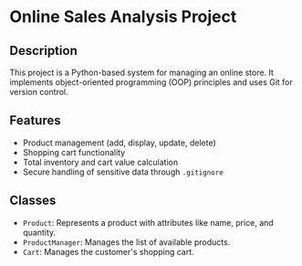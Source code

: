 # Online Sales Analysis Project

## Description
This project is a Python-based system for managing an online store. It implements object-oriented programming (OOP) principles and uses Git for version control.

## Features
- Product management (add, display, update, delete)
- Shopping cart functionality
- Total inventory and cart value calculation
- Secure handling of sensitive data through `.gitignore`

## Classes
- `Product`: Represents a product with attributes like name, price, and quantity.
- `ProductManager`: Manages the list of available products.
- `Cart`: Manages the customer's shopping cart.

